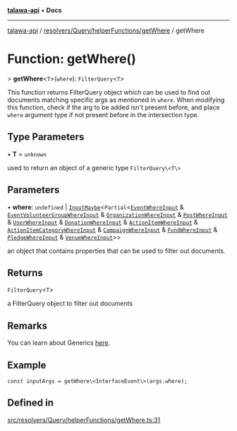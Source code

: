 [**talawa-api**](../../../../../README.md) • **Docs**

***

[talawa-api](../../../../../modules.md) / [resolvers/Query/helperFunctions/getWhere](../README.md) / getWhere

# Function: getWhere()

\> **getWhere**\<`T`\>(`where`): `FilterQuery`\<`T`\>

This function returns FilterQuery object which can be used to find out documents matching specific args as mentioned in `where`.
When modifying this function, check if the arg to be added isn't present before, and place `where` argument
type if not present before in the intersection type.

## Type Parameters

• **T** = `unknown`

used to return an object of a generic type `FilterQuery\<T\>`

## Parameters

• **where**: `undefined` \| [`InputMaybe`](../../../../../types/generatedGraphQLTypes/type-aliases/InputMaybe.md)\<`Partial`\<[`EventWhereInput`](../../../../../types/generatedGraphQLTypes/type-aliases/EventWhereInput.md) & [`EventVolunteerGroupWhereInput`](../../../../../types/generatedGraphQLTypes/type-aliases/EventVolunteerGroupWhereInput.md) & [`OrganizationWhereInput`](../../../../../types/generatedGraphQLTypes/type-aliases/OrganizationWhereInput.md) & [`PostWhereInput`](../../../../../types/generatedGraphQLTypes/type-aliases/PostWhereInput.md) & [`UserWhereInput`](../../../../../types/generatedGraphQLTypes/type-aliases/UserWhereInput.md) & [`DonationWhereInput`](../../../../../types/generatedGraphQLTypes/type-aliases/DonationWhereInput.md) & [`ActionItemWhereInput`](../../../../../types/generatedGraphQLTypes/type-aliases/ActionItemWhereInput.md) & [`ActionItemCategoryWhereInput`](../../../../../types/generatedGraphQLTypes/type-aliases/ActionItemCategoryWhereInput.md) & [`CampaignWhereInput`](../../../../../types/generatedGraphQLTypes/type-aliases/CampaignWhereInput.md) & [`FundWhereInput`](../../../../../types/generatedGraphQLTypes/type-aliases/FundWhereInput.md) & [`PledgeWhereInput`](../../../../../types/generatedGraphQLTypes/type-aliases/PledgeWhereInput.md) & [`VenueWhereInput`](../../../../../types/generatedGraphQLTypes/type-aliases/VenueWhereInput.md)\>\>

an object that contains properties that can be used to filter out documents.

## Returns

`FilterQuery`\<`T`\>

a FilterQuery object to filter out documents

## Remarks

You can learn about Generics [here](https://www.typescriptlang.org/docs/handbook/2/generics.html).

## Example

```
const inputArgs = getWhere\<InterfaceEvent\>(args.where);
```

## Defined in

[src/resolvers/Query/helperFunctions/getWhere.ts:31](https://github.com/PalisadoesFoundation/talawa-api/blob/f1c816bca43cc03a8c1bd303394e2550a50db017/src/resolvers/Query/helperFunctions/getWhere.ts#L31)
